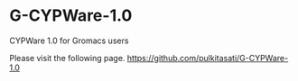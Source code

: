 # G-CYPWare-1.0
CYPWare 1.0 for Gromacs users

Please visit the following page.
https://github.com/pulkitasati/G-CYPWare-1.0
